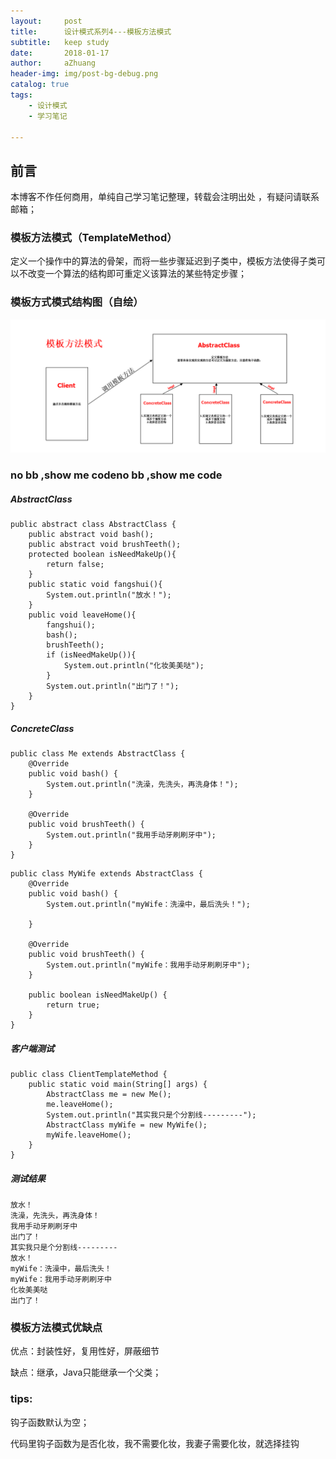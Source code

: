 ```yaml
---
layout:     post
title:      设计模式系列4---模板方法模式
subtitle:   keep study
date:       2018-01-17
author:     aZhuang
header-img: img/post-bg-debug.png
catalog: true
tags:
    - 设计模式
    - 学习笔记

---
```


## 前言

本博客不作任何商用，单纯自己学习笔记整理，转载会注明出处 ，有疑问请联系邮箱；

### 模板方法模式（TemplateMethod）

定义一个操作中的算法的骨架，而将一些步骤延迟到子类中，模板方法使得子类可以不改变一个算法的结构即可重定义该算法的某些特定步骤；

### 模板方式模式结构图（自绘）

![Image text](https://raw.githubusercontent.com/xiaoazhuang/xiaoazhuang.github.io/master/img/模板方法结构图.png)   

### no bb ,show me codeno bb ,show me code

##### AbstractClass

```
public abstract class AbstractClass {
    public abstract void bash();
    public abstract void brushTeeth();
    protected boolean isNeedMakeUp(){
        return false;
    }
    public static void fangshui(){
        System.out.println("放水！");
    }
    public void leaveHome(){
        fangshui();
        bash();
        brushTeeth();
        if (isNeedMakeUp()){
            System.out.println("化妆美美哒");
        }
        System.out.println("出门了！");
    }
}
```

##### ConcreteClass

```
public class Me extends AbstractClass {
    @Override
    public void bash() {
        System.out.println("洗澡，先洗头，再洗身体！");
    }

    @Override
    public void brushTeeth() {
        System.out.println("我用手动牙刷刷牙中");
    }
}
```

```
public class MyWife extends AbstractClass {
    @Override
    public void bash() {
        System.out.println("myWife：洗澡中，最后洗头！");

    }

    @Override
    public void brushTeeth() {
        System.out.println("myWife：我用手动牙刷刷牙中");
    }
    
    public boolean isNeedMakeUp() {
        return true;
    }
}
```

##### 客户端测试

```
public class ClientTemplateMethod {
    public static void main(String[] args) {
        AbstractClass me = new Me();
        me.leaveHome();
        System.out.println("其实我只是个分割线---------");
        AbstractClass myWife = new MyWife();
        myWife.leaveHome();
    }
}
```

##### 测试结果

```
放水！
洗澡，先洗头，再洗身体！
我用手动牙刷刷牙中
出门了！
其实我只是个分割线---------
放水！
myWife：洗澡中，最后洗头！
myWife：我用手动牙刷刷牙中
化妆美美哒
出门了！
```

### 模板方法模式优缺点

优点：封装性好，复用性好，屏蔽细节

缺点：继承，Java只能继承一个父类；

### tips:

钩子函数默认为空；

代码里钩子函数为是否化妆，我不需要化妆，我妻子需要化妆，就选择挂钩